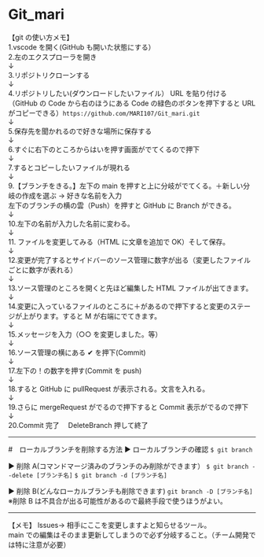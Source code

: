 # Git_mari

【git の使い方メモ】<br>
1.vscode を開く(GitHub も開いた状態にする）<br> 2.左のエクスプローラを開き<br>
↓<br> 3.リポジトリクローンする<br>
↓<br> 4.リポジトリしたい(ダウンロードしたいファイル） URL を貼り付ける（GitHub の Code から右のほうにある Code の緑色のボタンを押下すると URL がコピーできる）`https://github.com/MARI107/Git_mari.git`<br>
↓<br> 5.保存先を聞かれるので好きな場所に保存する<br>
↓<br> 6.すぐに右下のところからはいを押す画面がでてくるので押下<br>
↓<br> 7.するとコピーしたいファイルが現れる<br>
↓<br> 9.【ブランチをきる。】左下の main を押すと上に分岐がでてくる。＋新しい分岐の作成を選ぶ → 好きな名前を入力<br>
左下のブランチの横の雲（Push）を押すと GitHub に Branch ができる。<br>
↓<br> 10.左下の名前が入力した名前に変わる。<br>
↓<br> 11. ファイルを変更してみる（HTML に文章を追加で OK）そして保存。<br>
↓<br> 12.変更が完了するとサイドバーのソース管理に数字が出る（変更したファイルごとに数字が表れる）<br>
↓<br> 13.ソース管理のところを開くと先ほど編集した HTML ファイルが出てきます。<br>
↓<br> 14.変更に入っているファイルのところに＋があるので押下すると変更のステージが上がります。すると M が右端にでてきます。<br>
↓<br> 15.メッセージを入力（○○ を変更しました。等）<br>
↓<br> 16.ソース管理の横にある ✔ を押下(Commit)<br>
↓<br> 17.左下の！の数字を押す(Commit を push)<br>
↓<br> 18.すると GitHub に pullRequest が表示される。文言を入れる。<br>
↓<br> 19.さらに mergeRequest がでるので押下すると Commit 表示がでるので押下<br>
↓<br>
20.Commit 完了　 DeleteBranch 押して終了<br>

---

#　ローカルブランチを削除する方法
▶ ローカルブランチの確認
`$ git branch `<br>

▶ 削除 A(コマンドマージ済みのブランチのみ削除ができます）
`$ git branch --delete [ブランチ名]`
`$ git branch -d [ブランチ名]`<br>

▶ 削除 B(どんなローカルブランチも削除できます)
`git branch -D [ブランチ名]`
※削除 B は不具合が出る可能性があるので最終手段で使うほうがよい。

---

【メモ】
lssues→ 相手にここを変更しますよと知らせるツール。<br>
main での編集はそのまま更新してしまうので必ず分岐すること。（チーム開発では特に注意が必要）
